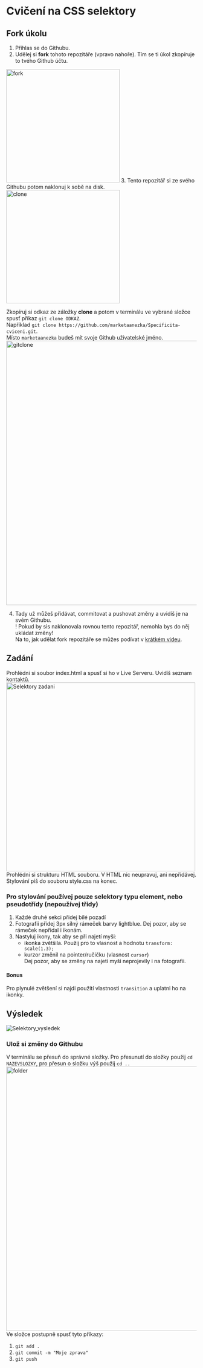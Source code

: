 # Cvičení na CSS selektory

## Fork úkolu

1. Přihlas se do Githubu.
2. Udělej si **fork** tohoto repozitáře (vpravo nahoře). Tím se ti úkol zkopíruje to tvého Github účtu.  
<img src="git/fork.png" alt="fork" width="300px" /> 
3. Tento repozitář si ze svého Githubu potom naklonuj k sobě na disk.
<img src="git/clone.png" alt="clone" width="300px" /> 

Zkopíruj si odkaz ze záložky **clone** a potom v terminálu ve vybrané složce spusť příkaz `git clone ODKAZ`.   
Například `git clone https://github.com/marketaanezka/Specificita-cviceni.git`.   
Místo `marketaanezka` budeš mít svoje Github uživatelské jméno.   
<img src="git/gitclone.png" alt="gitclone" width="700px" />  

4. Tady už můžeš přidávat, commitovat a pushovat změny a uvidíš je na svém Githubu.   
! Pokud by sis naklonovala rovnou tento repozitář, nemohla bys do něj ukládat změny!   
Na to, jak udělat fork repozitáře se můžes podívat v [krátkém videu](https://youtu.be/K7rE3jRCjD4).   
## Zadání   
Prohlédni si soubor index.html a spusť si ho v Live Serveru. Uvidíš seznam kontaktů.   
<img src="selektory_zadani.jpg" alt="Selektory zadani" width="500px" />    
Prohlédni si strukturu HTML souboru. V HTML nic neupravuj, ani nepřidávej. Stylování piš do souboru style.css na konec.   

### Pro stylování používej pouze selektory typu element, nebo pseudotřídy (nepoužívej třídy)   
1. Každé druhé sekci přidej bílé pozadí    
2. Fotografii přidej 3px silný rámeček barvy lightblue. Dej pozor, aby se rámeček nepřidal i ikonám.     
3. Nastyluj ikony, tak aby se při najetí myši:   
    - ikonka zvětšila. Použij pro to vlasnost a hodnotu `transform: scale(1.3);`   
    - kurzor změnil na pointer/ručičku (vlasnost `cursor`)  
Dej pozor, aby se změny na najetí myši neprojevily i na fotografii. 
#### Bonus    
Pro plynulé zvětšení si najdi použití vlastnosti `transition` a uplatni ho na ikonky.     

## Výsledek      
![Selektory_vysledek](selektory_result.gif)     

### Ulož si změny do Githubu     
V terminálu se přesuň do správné složky. Pro přesunutí do složky použij  `cd NAZEVSLOZKY`, pro přesun o složku výš použij `cd ..`   
<img src="git/folder.png" alt="folder" width="700px" />    
Ve složce postupně spusť tyto příkazy:    

1. `git add .`
2. `git commit -m "Moje zprava"`
3. `git push`
